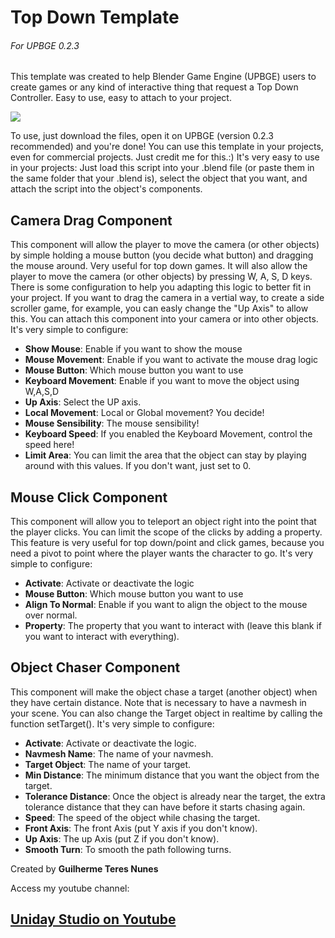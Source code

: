 # Top Down Template
###### For UPBGE 0.2.3
This template was created to help Blender Game Engine (UPBGE) users to create games or any kind of interactive thing that request a Top Down Controller. Easy to use, easy to attach to your project.

![](https://blenderartists.org/uploads/default/original/4X/8/b/2/8b28adb9c71912a28cc5c4423116446159fe6aeb.jpg)

To use, just download the files, open it on UPBGE (version 0.2.3 recommended) and you're done!
You can use this template in your projects, even for commercial projects. Just credit me for this.:)
It's very easy to use in your projects: Just load this script into your .blend file (or paste them in the same folder that your .blend is), select the object that you want, and attach the script into the object's components.

## Camera Drag Component
This component will allow the player to move the camera (or other objects) by simple holding a mouse button (you decide what button) and dragging the mouse around. Very useful for top down games.
It will also allow the player to move the camera (or other objects) by pressing W, A, S, D keys.
There is some configuration to help you adapting this logic to better fit in your project. If you want to drag the camera in a vertial way, to create a side scroller game, for example, you can easly change the "Up Axis" to allow this.
You can attach this component into your camera or into other objects. It's very simple to configure:
- **Show Mouse**: Enable if you want to show the mouse
- **Mouse Movement**: Enable if you want to activate the mouse drag logic
- **Mouse Button**: Which mouse button you want to use
- **Keyboard Movement**: Enable if you want to move the object using W,A,S,D
- **Up Axis**: Select the UP axis.
- **Local Movement**: Local or Global movement? You decide!
- **Mouse Sensibility**: The mouse sensibility!
- **Keyboard Speed**: If you enabled the Keyboard Movement, control the speed here!
- **Limit Area**: You can limit the area that the object can stay by playing around with this values. If you don't want, just set to 0.

## Mouse Click Component
This component will allow you to teleport an object right into the point that the player clicks. You can limit the scope of the clicks by adding a property. This feature is very useful for top down/point and click games, because you need a pivot to point where the player wants the character to go.
It's very simple to configure:
- **Activate**: Activate or deactivate the logic
- **Mouse Button**: Which mouse button you want to use
- **Align To Normal**: Enable if you want to align the object to the mouse over normal.
- **Property**: The property that you want to interact with (leave this blank if you want to interact with everything).

## Object Chaser Component
This component will make the object chase a target (another object) when they have certain distance. Note that is necessary to have a navmesh in your scene.
You can also change the Target object in realtime by calling the function setTarget().
It's very simple to configure:
- **Activate**: Activate or deactivate the logic.
- **Navmesh Name**: The name of your navmesh.
- **Target Object**: The name of your target.
- **Min Distance**: The minimum distance that you want the object from the target.
- **Tolerance Distance**: Once the object is already near the target, the extra tolerance distance that they can have before it starts chasing again.
- **Speed**: The speed of the object while chasing the target.
- **Front Axis**: The front Axis (put Y axis if you don't know).
- **Up Axis**: The up Axis (put Z if you don't know).
- **Smooth Turn**: To smooth the path following turns.

Created by **Guilherme Teres Nunes**

Access my youtube channel:
## [Uniday Studio on Youtube](youtube.com/UnidayStudio)